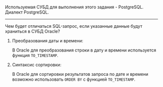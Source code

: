 Используемая СУБД для выполнения этого задания - PostgreSQL.
Диалект PostgreSQL.
____
Чем будет отличаться SQL-запрос, если указанные данные будут храниться в СУБД Oracle?

1) Преобразования даты и времени: 

    В Oracle для преобразования строки в дату и времени используется функция ``TO_TIMESTAMP``.
2) Синтаксис сортировки:

    В Oracle для сортировки результатов запроса по дате и времени возможно использовать ``ORDER BY`` с функцией ``TO_TIMESTAMP``.
